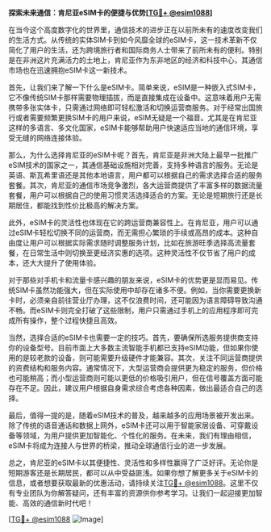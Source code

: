 **探索未来通信：肯尼亚eSIM卡的便捷与优势[[TG💪+ @esim1088](https://t.me/s/esim1088)]**

在当今这个高度数字化的世界里，通信技术的进步正在以前所未有的速度改变我们的生活方式。从传统的实体SIM卡到如今风靡全球的eSIM卡，这一技术革新不仅简化了用户的生活，还为跨境旅行者和国际商务人士带来了前所未有的便利。特别是在非洲这片充满活力的土地上，肯尼亚作为东非地区的经济和科技中心，其通信市场也在迅速拥抱eSIM卡这一新技术。

首先，让我们来了解一下什么是eSIM卡。简单来说，eSIM是一种嵌入式SIM卡，它不像传统SIM卡那样需要物理插拔，而是直接集成在设备中。这意味着用户无需携带多张实体卡，只需通过网络即可轻松激活和切换运营商服务。对于经常出国旅行或者需要频繁更换SIM卡的用户来说，eSIM无疑是一个福音。尤其是在肯尼亚这样的多语言、多文化国家，eSIM卡能够帮助用户快速适应当地的通信环境，享受无缝的网络连接体验。

那么，为什么选择肯尼亚的eSIM卡呢？首先，肯尼亚是非洲大陆上最早一批推广eSIM技术的国家之一，其通信基础设施相对完善，支持多种语言的服务。无论是英语、斯瓦希里语还是其他本地语言，用户都可以根据自己的需求选择合适的服务套餐。其次，肯尼亚的通信市场竞争激烈，各大运营商提供了丰富多样的数据流量套餐，用户可以根据自己的使用习惯灵活选择适合的方案。无论是短期旅行还是长期居住，都能找到性价比极高的解决方案。

此外，eSIM卡的灵活性也体现在它的跨运营商兼容性上。在肯尼亚，用户可以通过eSIM卡轻松切换不同的运营商，而无需担心繁琐的手续或高昂的成本。这种自由度让用户可以根据实际需求随时调整服务计划，比如在旅游旺季选择高流量套餐，在日常生活中则切换至更经济实惠的选项。这种灵活性不仅节省了用户的成本，还大大提升了使用体验。

对于那些对手机卡和流量卡感兴趣的朋友来说，eSIM卡的优势更是显而易见。传统SIM卡虽然功能强大，但在实际使用中却存在诸多不便。例如，当你需要更换新卡时，必须亲自前往营业厅办理，这不仅浪费时间，还可能因为语言障碍导致沟通不畅。而eSIM卡则完全打破了这些限制，用户只需通过手机上的应用程序即可完成所有操作，整个过程快捷且高效。

当然，选择合适的eSIM卡也需要一定的技巧。首先，要确保所选服务提供商支持你的设备型号。目前市面上大多数主流智能手机都已支持eSIM功能，但如果你使用的是较老款的设备，则可能需要升级硬件才能兼容。其次，关注不同运营商提供的资费结构和服务内容。通常情况下，大型运营商会提供更为稳定的服务，但价格也可能稍高；而小型运营商则可能以更低的价格吸引用户，但在信号覆盖方面可能存在不足。因此，建议用户根据自身需求综合考虑各种因素，做出最适合自己的选择。

最后，值得一提的是，随着eSIM技术的普及，越来越多的应用场景被开发出来。除了传统的语音通话和数据上网外，eSIM卡还可以用于智能家居设备、可穿戴设备等领域，为用户提供更加智能化、个性化的服务。在未来，我们有理由相信，eSIM卡将成为连接人与世界的桥梁，推动全球通信行业的进一步发展。

总之，肯尼亚的eSIM卡以其便捷性、灵活性和多样性赢得了广泛好评。无论你是短期游客还是长期居民，都可以从中受益匪浅。如果你想了解更多关于eSIM卡的信息，或者想要获取最新的优惠活动，请持续关注[TG💪+ @esim1088](https://t.me/s/esim1088)。这里不仅有专业团队为你解答疑问，还有丰富的资源供你参考学习。让我们一起迎接更加智能、高效的通信新时代吧！

[[TG💪+ @esim1088](https://t.me/s/esim1088) ![Image](https://i.postimg.cc/4NQfJmqS/Snipaste-2025-05-13-00-14-12.png)]